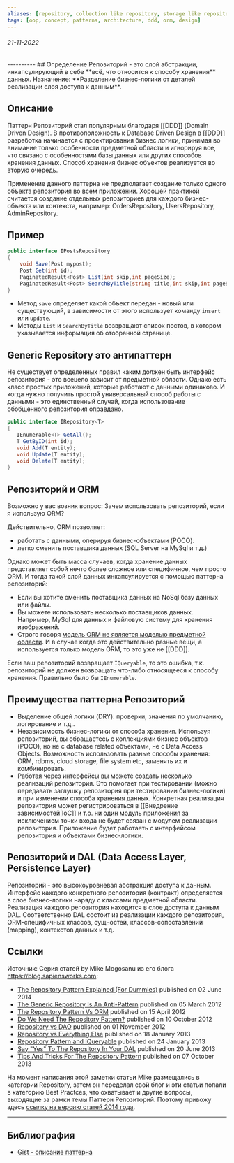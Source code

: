 ```yaml
---
aliases: [repository, collection like repository, storage like repository, репозиторий, паттерн репозиторий]
tags: [oop, concept, patterns, architecture, ddd, orm, design]
---
```


<h6>21-11-2022</h6>
----------
## Определение
Репозиторий - это слой абстракции, инкапсулирующий в себе **всё, что относится к способу хранения** данных. Назначение: **Разделение бизнес-логики от деталей реализации слоя доступа к данным**. 

## Описание
Паттерн Репозиторий стал популярным благодаря [[DDD]] (Domain Driven Design).
В противоположность к Database Driven Design в [[DDD]] разработка начинается с проектирования бизнес логики, принимая во внимание только особенности предметной области и игнорируя все, что связано с особенностями базы данных или других способов хранения данных. Способ хранения бизнес объектов реализуется во вторую очередь. 

Применение данного паттерна не предполагает создание только одного объекта репозитория во всем приложении. Хорошей практикой считается создание отдельных репозиториев для каждого бизнес-объекта или контекста, например: OrdersRepository, UsersRepository, AdminRepository.

## Пример

```c#
public interface IPostsRepository
{
    void Save(Post mypost);
    Post Get(int id);
    PaginatedResult<Post> List(int skip,int pageSize);
    PaginatedResult<Post> SearchByTitle(string title,int skip,int pageSize);
}
```

- Метод `save` определяет какой объект передан - новый или существующий, в зависимости от этого использует команду `insert` или `update`.
- Методы `List` и `SearchByTitle` возвращают список постов, в котором указывается информация об отобранной странице.


## Generic Repository это антипаттерн

Не существует определенных правил каким должен быть интерфейс репозитория - это всецело зависит от предметной области. Однако есть класс простых приложений, которые работают с данными одинаково. И когда нужно получить простой универсальный способ работы с данными - это единственный случай, когда использование обобщенного репозитория оправдано. 

```c#
public interface IRepository<T>
{
   IEnumerable<T> GetAll();
   T GetByID(int id);   
   void Add(T entity);
   void Update(T entity);
   void Delete(T entity);
}
```

## Репозиторий и ORM

Возможно у вас возник вопрос: Зачем использовать репозиторий, если я использую ORM? 

Действительно, ORM позволяет:

- работать с данными, оперируя бизнес-объектами (POCO).
- легко сменить поставщика данных (SQL Server на MySql и т.д.)

Однако может быть масса случаев, когда хранение данных представляет собой нечто более сложное или специфичное, чем просто ORM. И тогда такой слой данных инкапсулируется с помощью паттерна репозиторий:

- Если вы хотите сменить поставщика данных на NoSql базу данных или файлы.
- Вы можете использовать несколько поставщиков данных. Например, MySql для данных и файловую систему для хранения изображений. 
- Строго говоря [модель ORM не является моделью предметной области](http://www.sapiensworks.com/blog/post/2012/04/07/Just-Stop-It!-The-Domain-Model-Is-Not-The-Persistence-Model.aspx). И в случае когда это действительно разные вещи, а используется только модель ORM, то это уже не [[DDD]].

Если ваш репозиторий возвращает `IQueryable`, то это ошибка, т.к. репозиторий не должен возвращать что-либо относящееся к способу хранения. Правильно было бы `IEnumerable`.

## Преимущества паттерна Репозиторий

- Выделение общей логики (DRY): проверки, значения по умолчанию, логирование и т.д..
- Независимость бизнес-логики от способа хранения. Используя репозиторий, вы обращаетесь с коллекциями бизнес объектов (POCO), но не с database related объектами, не с Data Access Objects. Возможность использовать разные способы хранения:  ORM, rdbms, cloud storage, file system etc, заменять их и комбинировать. 
- Работая через интерфейсы вы можете создать несколько реализаций репозитория. Это помогает при тестировании (можно передавать заглушку репозитория при тестировании бизнес-логики) и при изменении способа хранения данных. Конкретная реализация репозитория может регистрироваться в [[Внедрение зависимостей|IoC]] и т.о. ни один модуль приложения за исключением точки входа не будет связан с модулем реализации репозитория. Приложение будет работаеть с интерфейсом репозитория и объектами бизнес-логики.

## Репозиторий и DAL (Data Access Layer, Persistence Layer)

Репозиторий - это высокоуровневая абстракция доступа к данным. Интерфейс каждого конкретного репозитория (контракт) определяется в слое бизнес-логики наряду с классами предметной области. Реализация каждого репозитория находится в слое доступа к данным DAL. Соответственно DAL состоит из реализации каждого репозитория, ORM-специфичных классов, сущностей, классов-сопоставлений (mapping), контекстов данных и т.д.

## Ссылки

Источник: Серия статей by Mike Mogosanu из его блога https://blog.sapiensworks.com:

- [The Repository Pattern Explained (For Dummies)](https://blog.sapiensworks.com/post/2014/06/02/The-Repository-Pattern-For-Dummies.aspx) published on 02 June 2014 
- [The Generic Repository Is An Anti-Pattern](https://blog.sapiensworks.com/post/2012/03/05/The-Generic-Repository-Is-An-Anti-Pattern.aspx) published on 05 March 2012
- [The Repository Pattern Vs ORM](https://blog.sapiensworks.com/post/2012/04/15/The-Repository-Pattern-Vs-ORM.aspx) published on 15 April 2012
- [Do We Need The Repository Pattern?](https://blog.sapiensworks.com/post/2012/10/10/Do-We-Need-The-Repository-Pattern.aspx) published on 10 October 2012
- [Repository vs DAO](https://blog.sapiensworks.com/post/2012/11/01/Repository-vs-DAO.aspx) published on 01 November 2012
- [Repository vs Everything Else](https://blog.sapiensworks.com/post/2013/01/18/Repository-vs-Document-Store-vs-Everything-Else.aspx) published on 18 January 2013
- [Repository Pattern and IQueryable](https://blog.sapiensworks.com/post/2013/01/24/Repository-Pattern-and-IQueryable.aspx) published on 24 January 2013
- [Say "Yes" To The Repository In Your DAL](https://blog.sapiensworks.com/post/2013/06/20/Say-Yes-To-The-Repository-In-Your-DAL.aspx) published on 20 June 2013
- [Tips And Tricks For The Repository Pattern](https://blog.sapiensworks.com/post/2013/10/07/Tips-And-Tricks-For-The-Repository-Pattern.aspx) published on 07 October 2013


На момент написания этой заметки статьи Mike размещались в категории Repository, затем он переделал свой блог и эти статьи попали в категорию Best Practces, что охватывает и другие вопросы, выходящие за рамки темы Паттерн Репозиторий. Поэтому привожу здесь [ссылку на версию статей 2014 года](http://web.archive.org/web/20140905114045/http://www.sapiensworks.com/blog/category/Repository.aspx).

---
## Библиография
- [Gist - описание паттерна](https://gist.github.com/andyollylarkin/395e3a5712a78fc9644859682c9f4ca7)
